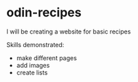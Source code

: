 # odin-recipes
I will be creating a website for basic recipes

Skills demonstrated:
 - make different pages
 - add images
 - create lists